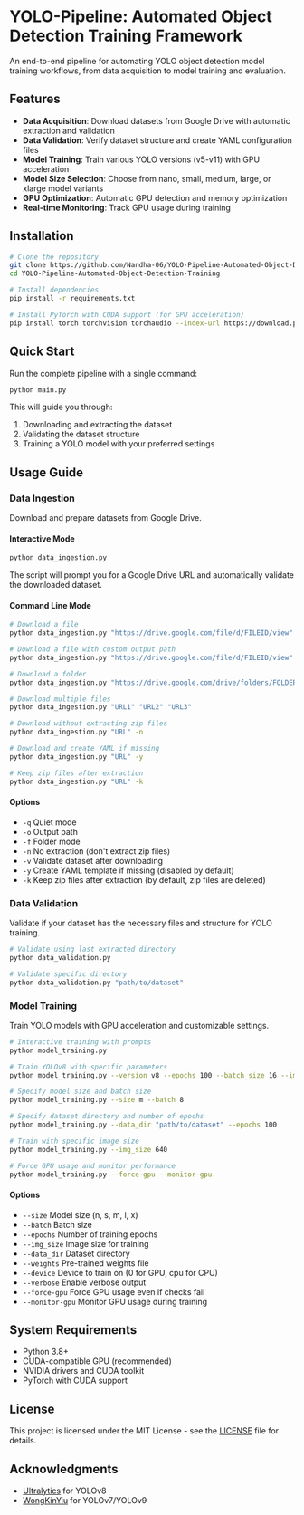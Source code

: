 # YOLO-Pipeline: Automated Object Detection Training Framework

An end-to-end pipeline for automating YOLO object detection model training workflows, from data acquisition to model training and evaluation.

## Features

- **Data Acquisition**: Download datasets from Google Drive with automatic extraction and validation
- **Data Validation**: Verify dataset structure and create YAML configuration files
- **Model Training**: Train various YOLO versions (v5-v11) with GPU acceleration
- **Model Size Selection**: Choose from nano, small, medium, large, or xlarge model variants
- **GPU Optimization**: Automatic GPU detection and memory optimization
- **Real-time Monitoring**: Track GPU usage during training

## Installation

```bash
# Clone the repository
git clone https://github.com/Nandha-06/YOLO-Pipeline-Automated-Object-Detection-Training.git
cd YOLO-Pipeline-Automated-Object-Detection-Training

# Install dependencies
pip install -r requirements.txt

# Install PyTorch with CUDA support (for GPU acceleration)
pip install torch torchvision torchaudio --index-url https://download.pytorch.org/whl/cu118
```

## Quick Start

Run the complete pipeline with a single command:

```bash
python main.py
```

This will guide you through:
1. Downloading and extracting the dataset
2. Validating the dataset structure
3. Training a YOLO model with your preferred settings

## Usage Guide

### Data Ingestion

Download and prepare datasets from Google Drive.

#### Interactive Mode
```bash
python data_ingestion.py
```
The script will prompt you for a Google Drive URL and automatically validate the downloaded dataset.

#### Command Line Mode
```bash
# Download a file
python data_ingestion.py "https://drive.google.com/file/d/FILEID/view"

# Download a file with custom output path
python data_ingestion.py "https://drive.google.com/file/d/FILEID/view" -o "data/file.zip"

# Download a folder
python data_ingestion.py "https://drive.google.com/drive/folders/FOLDERID" -f

# Download multiple files
python data_ingestion.py "URL1" "URL2" "URL3"

# Download without extracting zip files
python data_ingestion.py "URL" -n

# Download and create YAML if missing
python data_ingestion.py "URL" -y

# Keep zip files after extraction
python data_ingestion.py "URL" -k
```

#### Options
- `-q` Quiet mode
- `-o` Output path
- `-f` Folder mode
- `-n` No extraction (don't extract zip files)
- `-v` Validate dataset after downloading
- `-y` Create YAML template if missing (disabled by default)
- `-k` Keep zip files after extraction (by default, zip files are deleted)

### Data Validation

Validate if your dataset has the necessary files and structure for YOLO training.

```bash
# Validate using last extracted directory
python data_validation.py

# Validate specific directory
python data_validation.py "path/to/dataset"
```

### Model Training

Train YOLO models with GPU acceleration and customizable settings.

```bash
# Interactive training with prompts
python model_training.py

# Train YOLOv8 with specific parameters
python model_training.py --version v8 --epochs 100 --batch_size 16 --img_size 640

# Specify model size and batch size
python model_training.py --size m --batch 8

# Specify dataset directory and number of epochs
python model_training.py --data_dir "path/to/dataset" --epochs 100

# Train with specific image size
python model_training.py --img_size 640

# Force GPU usage and monitor performance
python model_training.py --force-gpu --monitor-gpu
```

#### Options
- `--size` Model size (n, s, m, l, x)
- `--batch` Batch size
- `--epochs` Number of training epochs
- `--img_size` Image size for training
- `--data_dir` Dataset directory
- `--weights` Pre-trained weights file
- `--device` Device to train on (0 for GPU, cpu for CPU)
- `--verbose` Enable verbose output
- `--force-gpu` Force GPU usage even if checks fail
- `--monitor-gpu` Monitor GPU usage during training

## System Requirements

- Python 3.8+
- CUDA-compatible GPU (recommended)
- NVIDIA drivers and CUDA toolkit
- PyTorch with CUDA support

## License

This project is licensed under the MIT License - see the [LICENSE](LICENSE) file for details.

## Acknowledgments

- [Ultralytics](https://github.com/ultralytics/ultralytics) for YOLOv8
- [WongKinYiu](https://github.com/WongKinYiu) for YOLOv7/YOLOv9 